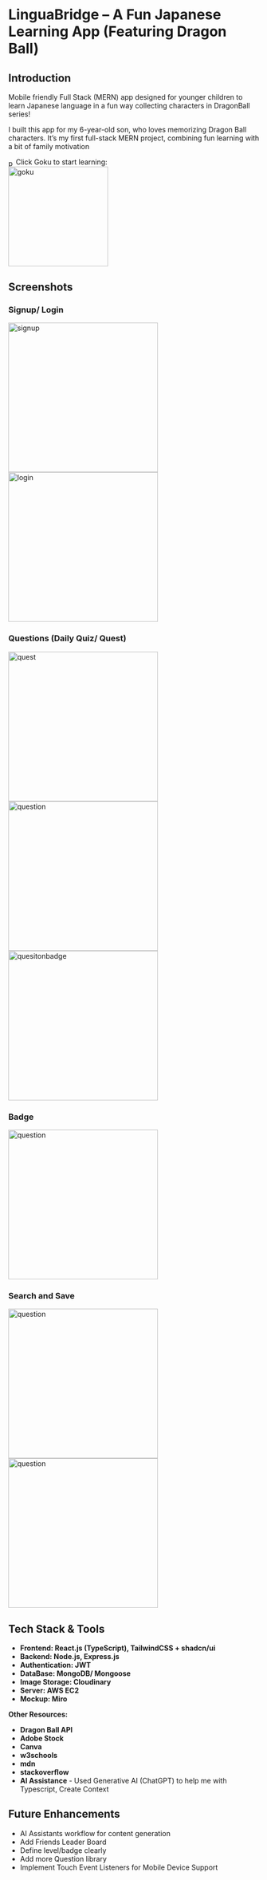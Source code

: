 # LinguaBridge – A Fun Japanese Learning App (Featuring Dragon Ball)

## Introduction
Mobile friendly Full Stack (MERN) app designed for younger children to learn Japanese language in a fun way collecting characters in DragonBall series!

I built this app for my 6-year-old son, who loves memorizing Dragon Ball characters. It’s my first full-stack MERN project, combining fun learning with a bit of family motivation

<img src="./Frontend/src/assets/Readme/point.png" alt="point" style="vertical-align: middle; width: 15px;"/>Click Goku to start learning:  
<a href="http://13.250.58.55"><img src="./Frontend/src/assets/Readme/Goku.webp" alt="goku" style="vertical-align: middle; width: 200px;"/></a>
 

## Screenshots 

### Signup/ Login
<img src="./Frontend/src/assets/Readme/Signup.png" alt="signup" style="vertical-align: middle; width: 300px;"/>
<img src="./Frontend/src/assets/Readme/Login.png" alt="login" style="vertical-align: middle; width: 300px;"/>

### Questions (Daily Quiz/ Quest)
<img src="./Frontend/src/assets/Readme/Quest.png" alt="quest" style="vertical-align: middle; width: 300px;"/>
<img src="./Frontend/src/assets/Readme/Questions.png" alt="question" style="vertical-align: middle; width: 300px;"/>
<img src="./Frontend/src/assets/Readme/QuestionBadge.png" alt="quesitonbadge" style="vertical-align: middle; width: 300px;"/>

### Badge 
<img src="./Frontend/src/assets/Readme/Badges.png" alt="question" style="vertical-align: middle; width: 300px;"/>

### Search and Save
<img src="./Frontend/src/assets/Readme/Search_English.png" alt="question" style="vertical-align: middle; width: 300px;"/>
<img src="./Frontend/src/assets/Readme/Search_Japanese.png" alt="question" style="vertical-align: middle; width: 300px;"/>

## Tech Stack & Tools
* **Frontend: React.js (TypeScript),  TailwindCSS + shadcn/ui** 
* **Backend: Node.js, Express.js** 
* **Authentication: JWT** 
* **DataBase: MongoDB/ Mongoose** 
* **Image Storage: Cloudinary** 
* **Server: AWS EC2** 
* **Mockup: Miro**

**Other Resources:** 
* **Dragon Ball API**
* **Adobe Stock**
* **Canva**
* **w3schools**
* **mdn**
* **stackoverflow**
* **AI Assistance** - Used Generative AI (ChatGPT) to  help me with Typescript, Create Context

## Future Enhancements
* AI Assistants workflow for content generation 
* Add Friends
Leader Board
* Define level/badge clearly
* Add more Question library
* Implement Touch Event Listeners for Mobile Device Support

